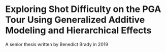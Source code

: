 # Exploring Shot Difficulty on the PGA Tour Using Generalized Additive Modeling and Hierarchical Effects
A senior thesis written by Benedict Brady in 2019
